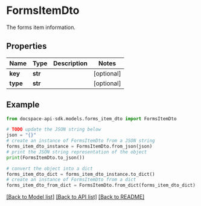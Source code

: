# FormsItemDto
The forms item information.

## Properties

Name | Type | Description | Notes
------------ | ------------- | ------------- | -------------
**key** | **str** |  | [optional] 
**type** | **str** |  | [optional] 

## Example

```python
from docspace-api-sdk.models.forms_item_dto import FormsItemDto

# TODO update the JSON string below
json = "{}"
# create an instance of FormsItemDto from a JSON string
forms_item_dto_instance = FormsItemDto.from_json(json)
# print the JSON string representation of the object
print(FormsItemDto.to_json())

# convert the object into a dict
forms_item_dto_dict = forms_item_dto_instance.to_dict()
# create an instance of FormsItemDto from a dict
forms_item_dto_from_dict = FormsItemDto.from_dict(forms_item_dto_dict)
```
[[Back to Model list]](../README.md#documentation-for-models) [[Back to API list]](../README.md#documentation-for-api-endpoints) [[Back to README]](../README.md)


